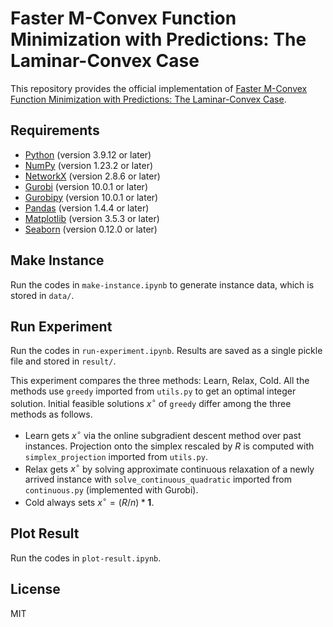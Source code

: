 # Faster M-Convex Function Minimization with Predictions: The Laminar-Convex Case

This repository provides the official implementation of [Faster M-Convex Function Minimization with Predictions: The Laminar-Convex Case]().

## Requirements
- [Python](https://www.python.org) (version 3.9.12 or later)
- [NumPy](https://numpy.org/) (version 1.23.2 or later)
- [NetworkX](https://networkx.org/) (version 2.8.6 or later)
- [Gurobi](https://www.gurobi.com/) (version 10.0.1 or later)
- [Gurobipy](https://pypi.org/project/gurobipy/) (version 10.0.1 or later)
- [Pandas](https://pandas.pydata.org/) (version 1.4.4 or later)
- [Matplotlib](https://matplotlib.org/) (version 3.5.3 or later)
- [Seaborn](https://seaborn.pydata.org/) (version 0.12.0 or later)

## Make Instance
Run the codes in `make-instance.ipynb` to generate instance data, which is stored in `data/`.

## Run Experiment
Run the codes in `run-experiment.ipynb`. Results are saved as a single pickle file and stored in `result/`.

This experiment compares the three methods: Learn, Relax, Cold. 
All the methods use `greedy` imported from `utils.py` to get an optimal integer solution. 
Initial feasible solutions $x^\circ$ of `greedy` differ among the three methods as follows. 

- Learn gets $x^\circ$ via the online subgradient descent method over past instances. Projection onto the simplex rescaled by $R$ is computed with `simplex_projection` imported from `utils.py`. 
- Relax gets $x^\circ$ by solving approximate continuous relaxation of a newly arrived instance with `solve_continuous_quadratic` imported from `continuous.py` (implemented with Gurobi).   
- Cold always sets $x^\circ = (R/n)*\mathbf{1}$. 

## Plot Result
Run the codes in `plot-result.ipynb`. 

## License
MIT
